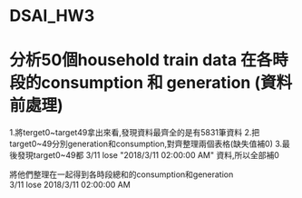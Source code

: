 # DSAI_HW3
# 分析50個household train data 在各時段的consumption 和 generation (資料前處理)
1.將terget0~target49拿出來看,發現資料最齊全的是有5831筆資料
2.把target0~49分別generation和consumption,對齊整理兩個表格(缺失值補0)
3.最後發現target0~49都 3/11 lose "2018/3/11  02:00:00 AM" 資料,所以全部補0


將他們整理在一起得到各時段總和的consumption和generation  
3/11 lose   2018/3/11  02:00:00 AM
